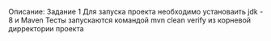 Описание:
Задание 1
Для запуска проекта необходимо установаить jdk - 8 и Maven
Тесты запускаются командой mvn clean verify из корневой дирректории проекта
